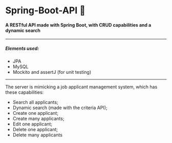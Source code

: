 # Spring-Boot-API :rocket:

#### A RESTful API made with Spring Boot, with CRUD capabilities and a dynamic search

---

##### Elements used: 

* JPA
* MySQL
* Mockito and assertJ (for unit testing)

---

The server is mimicking a job applicant management system, which has these capabilities: 

* Search all applicants;
* Dynamic search (made with the criteria API);
* Create one applicant;
* Create many applicants;
* Edit one applicant;
* Delete one applicant;
* Delete many applicants


